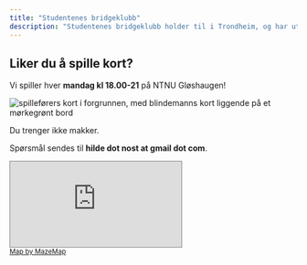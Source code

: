 ```yaml
---
title: "Studentenes bridgeklubb"
description: "Studentenes bridgeklubb holder til i Trondheim, og har utspring fra NTNU. Vi holder bridgekurs minst én gang hvert år."
---
```

<h2>Liker du å spille kort?</h2>

Vi spiller hver <strong>mandag kl 18.00-21</strong> på NTNU Gløshaugen!

<img alt="spilleførers kort i forgrunnen, med blindemanns kort liggende på et mørkegrønt bord" src="/images/spilleforer.jpg" class="img-fluid" />

Du trenger ikke makker.

Spørsmål sendes til <strong>hilde dot nost at gmail dot com</strong>.


<div class="embed-responsive embed-responsive-4by3 w-50 d-block mx-auto">
<iframe class="embed-reponsive-item" scrolling="no" marginheight="0" marginwidth="0" src="https://use.mazemap.com/embed.html#v=1&zlevel=2&center=10.404091,63.418748&zoom=18&campusid=1&sharepoitype=poi&sharepoi=34531&utm_medium=iframe" style="border: 1px solid grey" allow="geolocation"></iframe><br/><small><a href="https://www.mazemap.com/">Map by MazeMap</a></small>
</div>

